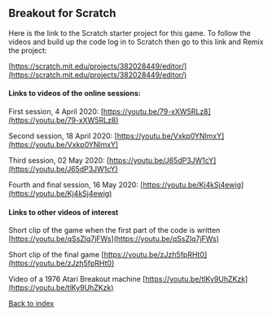 ## Breakout for Scratch

Here is the link to the Scratch starter project for this game. To follow the videos and build up the code log in to Scratch then go to this link and Remix the project:

[https://scratch.mit.edu/projects/382028449/editor/](https://scratch.mit.edu/projects/382028449/editor/)

#### Links to videos of the online sessions:

First session, 4 April 2020:
[https://youtu.be/79-xXW5RLz8](https://youtu.be/79-xXW5RLz8)


Second session, 18 April 2020:
[https://youtu.be/Vxkp0YNlmxY](https://youtu.be/Vxkp0YNlmxY)


Third session, 02 May 2020:
[https://youtu.be/J65dP3JW1cY](https://youtu.be/J65dP3JW1cY)


Fourth and final session, 16 May 2020:
[https://youtu.be/Kj4kSj4ewig](https://youtu.be/Kj4kSj4ewig)

#### Links to other videos of interest

Short clip of the game when the first part of the code is written
[https://youtu.be/qSsZlq7jFWs](https://youtu.be/qSsZlq7jFWs)


Short clip of the final game
[https://youtu.be/zJzh5fpRHt0](https://youtu.be/zJzh5fpRHt0)


Video of a 1976 Atari Breakout machine
[https://youtu.be/tlKy9UhZKzk](https://youtu.be/tlKy9UhZKzk)


[Back to index](README.md)

